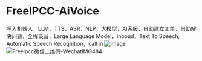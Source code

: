 # FreeIPCC-AiVoice
呼入机器人，LLM，TTS，ASR，NLP，大模型，AI客服，自助建立工单，自助解决问题，全程录音，Large Language Model，inboud，Text To Speech, Automatic Speech Recognition，call in
![image](https://github.com/user-attachments/assets/96c03071-ee60-4adf-a4c4-8cba0cf3c38a)
![Freeipcc微信二维码-WechatIMG484](https://github.com/user-attachments/assets/94b18a56-cc10-4ec7-a960-098b715c18fb)



